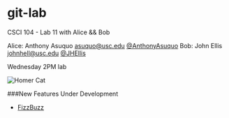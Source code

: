 git-lab
=======

CSCI 104 - Lab 11 with Alice &amp;&amp; Bob

Alice: Anthony Asuquo <asuquo@usc.edu> [@AnthonyAsuquo](https://github.com/AnthonyAsuquo) 
Bob: John Ellis <johnhell@usc.edu> [@JHEllis](https://github.com/JHEllis)

Wednesday 2PM lab

![Homer Cat](https://octodex.github.com/images/homercat.png)

###New Features Under Development
  + [FizzBuzz](http://www.codinghorror.com/blog/2007/02/why-cant-programmers-program.html)
